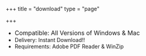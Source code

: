 +++
title = "download"
type = "page"

+++
* <span style="font-size: 1rem;">Compatible: All Versions of Windows &amp; Mac</span>
* Delivery: Instant Download!!
* Requirements: Adobe PDF Reader & WinZip
